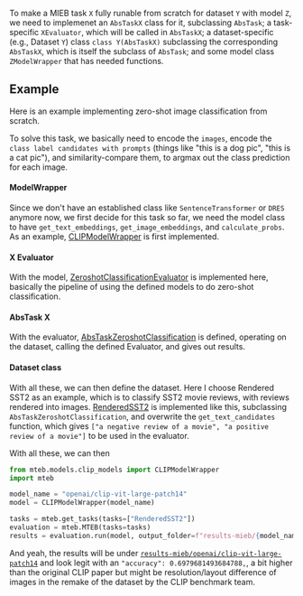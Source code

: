 To make a MIEB task `X` fully runable from scratch for dataset `Y` with model `Z`, we need to implemenet an `AbsTaskX` class for it, subclassing `AbsTask`; a task-specific `XEvaluator`, which will be called in `AbsTaskX`; a dataset-specific (e.g., Dataset `Y`) class `class Y(AbsTaskX)` subclassing the corresponding `AbsTaskX`, which is itself the subclass of `AbsTask`; and some model class `ZModelWrapper` that has needed functions.

## Example

Here is an example implementing zero-shot image classification from scratch.

To solve this task, we basically need to encode the `images`, encode the `class label candidates with prompts` (things like "this is a dog pic", "this is a cat pic"), and similarity-compare them, to argmax out the class prediction for each image.

#### ModelWrapper
Since we don't have an established class like `SentenceTransformer` or `DRES` anymore now, we first decide for this task so far, we need the model class to have `get_text_embeddings`, `get_image_embeddings`, and `calculate_probs`. As an example,  [CLIPModelWrapper](https://github.com/embeddings-benchmark/mteb/blob/mieb/mteb/models/clip_models.py) is first implemented.

#### X Evaluator
With the model, [ZeroshotClassificationEvaluator](https://github.com/embeddings-benchmark/mteb/blob/mieb/mteb/evaluation/evaluators/ZeroshotClassificationEvaluator.py) is implemented here, basically the pipeline of using the defined models to do zero-shot classification.

#### AbsTask X
With the evaluator, [AbsTaskZeroshotClassification](https://github.com/embeddings-benchmark/mteb/blob/mieb/mteb/abstasks/AbsTaskZeroshotClassification.py) is defined, operating on the dataset, calling the defined Evaluator, and gives out results.

#### Dataset class
With all these, we can then define the dataset. Here I choose Rendered SST2 as an example, which is to classify SST2 movie reviews, with reviews rendered into images. [RenderedSST2](https://github.com/embeddings-benchmark/mteb/blob/mieb/mteb/tasks/ZeroshotClassification/eng/RenderedSST2.py) is implemented like this, subclassing `AbsTaskZeroshotClassification`, and overwrite the `get_text_candidates` function, which gives `["a negative review of a movie", "a positive review of a movie"]` to be used in the evaluator.

With all these, we can then 
```python
from mteb.models.clip_models import CLIPModelWrapper
import mteb

model_name = "openai/clip-vit-large-patch14"
model = CLIPModelWrapper(model_name)

tasks = mteb.get_tasks(tasks=["RenderedSST2"])
evaluation = mteb.MTEB(tasks=tasks)
results = evaluation.run(model, output_folder=f"results-mieb/{model_name}")
```
And yeah, the results will be under [`results-mieb/openai/clip-vit-large-patch14`](https://github.com/embeddings-benchmark/mteb/tree/mieb/results-mieb/openai/clip-vit-large-patch14/no_model_name_available/no_revision_available) and look legit with an `"accuracy": 0.6979681493684788,`, a bit higher than the original CLIP paper but might be resolution/layout difference of images in the remake of the dataset by the CLIP benchmark team.

